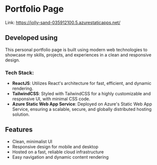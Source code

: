 # Portfolio Page
Link: https://jolly-sand-035912100.5.azurestaticapps.net/
## Developed using
This personal portfolio page is built using modern web technologies to showcase my skills, projects, and experiences in a clean and responsive design.

### Tech Stack:
- **ReactJS**: Utilizes React's architecture for fast, efficient, and dynamic rendering.
- **TailwindCSS**: Styled with TailwindCSS for a highly customizable and responsive UI, with minimal CSS code.
- **Azure Static Web App Service**: Deployed on Azure's Static Web App Service, ensuring a scalable, secure, and globally distributed hosting solution.

## Features
- Clean, minimalist UI
- Responsive design for mobile and desktop
- Hosted on a fast, reliable cloud infrastructure
- Easy navigation and dynamic content rendering
